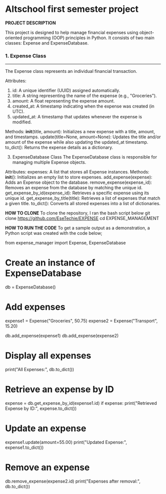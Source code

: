 # **Altschool first semester project**

**PROJECT DESCRIPTION**

This project is designed to help manage financial expenses using object-oriented programming (OOP) principles in Python. It consists of two main classes: Expense and ExpenseDatabase.

### 1. Expense Class
---
The Expense class represents an individual financial transaction.

Attributes:
1. id: A unique identifier (UUID) assigned automatically.
2. title: A string representing the name of the expense (e.g., "Groceries").
3. amount: A float representing the expense amount.
4. created_at: A timestamp indicating when the expense was created (in UTC).
5. updated_at: A timestamp that updates whenever the expense is modified.
   
Methods: 
__init__(title, amount): Initializes a new expense with a title, amount, and timestamps.
update(title=None, amount=None): Updates the title and/or amount of the expense while also updating the updated_at timestamp.
to_dict(): Returns the expense details as a dictionary.

3. ExpenseDatabase Class
The ExpenseDatabase class is responsible for managing multiple Expense objects.

Attributes:
expenses: A list that stores all Expense instances.
Methods:
__init__(): Initializes an empty list to store expenses.
add_expense(expense): Adds an Expense object to the database.
remove_expense(expense_id): Removes an expense from the database by matching the unique id.
get_expense_by_id(expense_id): Retrieves a specific expense using its unique id.
get_expense_by_title(title): Retrieves a list of expenses that match a given title.
to_dict(): Converts all stored expenses into a list of dictionaries.

**HOW TO CLONE**
To clone the repository, I ran the bash script below 
git clone https://github.com/EseTechie/EXPENSE
cd EXPENSE_MANAGEMENT

**HOW TO RUN THE CODE**
To get a sample output as a demonstration, a Python script was created with the code below;

from expense_manager import Expense, ExpenseDatabase

# Create an instance of ExpenseDatabase
db = ExpenseDatabase()

# Add expenses
expense1 = Expense("Groceries", 50.75)
expense2 = Expense("Transport", 15.20)

db.add_expense(expense1)
db.add_expense(expense2)

# Display all expenses
print("All Expenses:", db.to_dict())

# Retrieve an expense by ID
expense = db.get_expense_by_id(expense1.id)
if expense:
    print("Retrieved Expense by ID:", expense.to_dict())

# Update an expense
expense1.update(amount=55.00)
print("Updated Expense:", expense1.to_dict())

# Remove an expense
db.remove_expense(expense2.id)
print("Expenses after removal:", db.to_dict())


